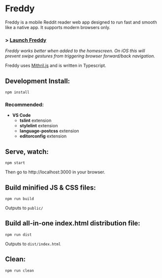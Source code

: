 # Freddy

Freddy is a mobile Reddit reader web app designed to run fast and smooth like a native app. It supports modern browsers only.

### > [Launch Freddy](https://freddy.spacejack.ca/)

*Freddy works better when added to the homescreen. On iOS this will prevent swipe gestures from triggering browser forward/back navigation.*

Freddy uses [Mithril.js](https://mithril.js.org/) and is written in Typescript.

## Development Install:

	npm install

### Recommended:

* **VS Code**
	- **tslint** extension
	- **stylelint** extension
	- **language-postcss** extension
	- **editorconfig** extension

## Serve, watch:

	npm start

Then go to http://localhost:3000 in your browser.

## Build minified JS & CSS files:

	npm run build

Outputs to `public/`

## Build all-in-one index.html distribution file:

	npm run dist

Outputs to `dist/index.html`

## Clean:

	npm run clean
